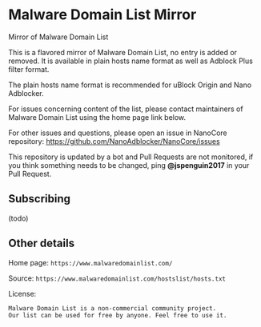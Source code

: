 # Malware Domain List Mirror

Mirror of Malware Domain List

This is a flavored mirror of Malware Domain List, no entry is added or removed.
It is available in plain hosts name format as well as Adblock Plus filter
format.

The plain hosts name format is recommended for uBlock Origin and Nano
Adblocker.

For issues concerning content of the list, please contact maintainers of 
Malware Domain List using the home page link below.

For other issues and questions, please open an issue in NanoCore repository:
https://github.com/NanoAdblocker/NanoCore/issues

This repository is updated by a bot and Pull Requests are not monitored, if you
think something needs to be changed, ping **@jspenguin2017** in your Pull
Request.

## Subscribing

(todo)

## Other details

Home page: `https://www.malwaredomainlist.com/`

Source: `https://www.malwaredomainlist.com/hostslist/hosts.txt`

License: 
```
Malware Domain List is a non-commercial community project.
Our list can be used for free by anyone. Feel free to use it.
```

